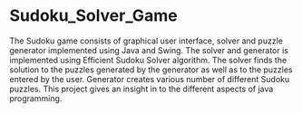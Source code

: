 # Sudoku_Solver_Game

The Sudoku game consists of graphical user interface, solver and puzzle generator implemented using Java and Swing.
The solver and generator is implemented using Efficient Sudoku Solver algorithm. The solver finds the solution to 
the puzzles generated by the generator as well as to the puzzles entered by the user. Generator creates various 
number of different Sudoku puzzles. This project gives an insight in to the different aspects of java programming.

